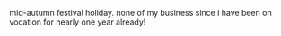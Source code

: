mid-autumn festival holiday.
none of my business
since i have been on vocation for nearly one year already!
